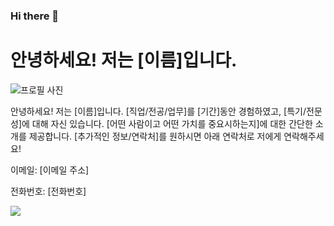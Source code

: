 ### Hi there 👋

</head>
<body>
  <h1>안녕하세요! 저는 [이름]입니다.</h1>
  <img src="profile.jpg" alt="프로필 사진" class="profile-img">
  <p>안녕하세요! 저는 [이름]입니다. [직업/전공/업무]를 [기간]동안 경험하였고, [특기/전문성]에 대해 자신 있습니다. [어떤 사람이고 어떤 가치를 중요시하는지]에 대한 간단한 소개를 제공합니다. [추가적인 정보/연락처]를 원하시면 아래 연락처로 저에게 연락해주세요!</p>
  <p>이메일: [이메일 주소]</p>
  <p>전화번호: [전화번호]</p>
  
  <img src="https://img.shields.io/badge/javascript-yellow?style=flat&logo=javascript&logoColor=white"/>
</body>




<!--
**onekorea37/onekorea37** is a ✨ _special_ ✨ repository because its `README.md` (this file) appears on your GitHub profile.

Here are some ideas to get you started:

- 🔭 I’m currently working on ...
- 🌱 I’m currently learning ...
- 👯 I’m looking to collaborate on ...
- 🤔 I’m looking for help with ...
- 💬 Ask me about ...
- 📫 How to reach me: ...
- 😄 Pronouns: ...
- ⚡ Fun fact: ...
-->
